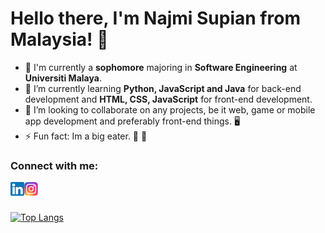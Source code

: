 # Hello there, I'm **Najmi Supian** from Malaysia! 👋

- 🔭 I'm currently a **sophomore** majoring in **Software Engineering** at **Universiti Malaya**.
- 🌱 I’m currently learning **Python, JavaScript and Java** for back-end development and **HTML, CSS, JavaScript** for front-end development.
- 👯 I’m looking to collaborate on any projects, be it web, game or mobile app development and preferably front-end things. 🖥️
- ⚡ Fun fact: Im  a big eater. 🍔 🍕 

### Connect with me:

[<img align="left" alt="LinkedIn" width="22px" src="https://github.com/ezzylan/ezzylan/blob/master/images/linkedin.png" />](https://www.linkedin.com/in/najmisupian)
[<img align="left" alt="Instagram" width="22px" src="https://github.com/ezzylan/ezzylan/blob/master/images/instagram.png" />](https://www.instagram.com/najmi.supian/)<br><br>

[![Top Langs](https://github-readme-stats.vercel.app/api/top-langs/?username=mnajmisupian&layout=compact&theme=react)](https://github.com/mnajmisupian/github-readme-stats)
